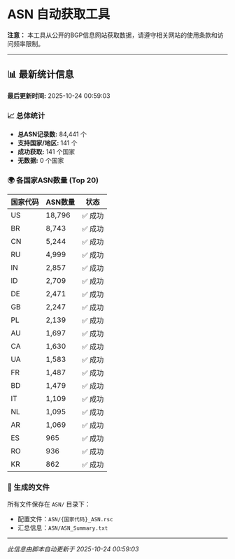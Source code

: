 # ASN 自动获取工具

**注意：** 本工具从公开的BGP信息网站获取数据，请遵守相关网站的使用条款和访问频率限制。

---

## 📊 最新统计信息

**最后更新时间:** 2025-10-24 00:59:03

### 📈 总体统计
- **总ASN记录数:** 84,441 个
- **支持国家/地区:** 141 个
- **成功获取:** 141 个国家
- **无数据:** 0 个国家


### 🌍 各国家ASN数量 (Top 20)

| 国家代码 | ASN数量 | 状态 |
|---------|---------|------|
| US | 18,796 | ✅ 成功 |
| BR | 8,743 | ✅ 成功 |
| CN | 5,244 | ✅ 成功 |
| RU | 4,999 | ✅ 成功 |
| IN | 2,857 | ✅ 成功 |
| ID | 2,709 | ✅ 成功 |
| DE | 2,471 | ✅ 成功 |
| GB | 2,247 | ✅ 成功 |
| PL | 2,139 | ✅ 成功 |
| AU | 1,697 | ✅ 成功 |
| CA | 1,630 | ✅ 成功 |
| UA | 1,583 | ✅ 成功 |
| FR | 1,487 | ✅ 成功 |
| BD | 1,479 | ✅ 成功 |
| IT | 1,109 | ✅ 成功 |
| NL | 1,095 | ✅ 成功 |
| AR | 1,069 | ✅ 成功 |
| ES | 965 | ✅ 成功 |
| RO | 936 | ✅ 成功 |
| KR | 862 | ✅ 成功 |

### 📁 生成的文件

所有文件保存在 `ASN/` 目录下：
- 配置文件：`ASN/{国家代码}_ASN.rsc`
- 汇总信息：`ASN/ASN_Summary.txt`

---

*此信息由脚本自动更新于 2025-10-24 00:59:03*
